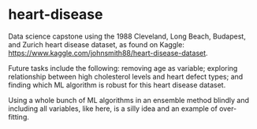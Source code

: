 # heart-disease
Data science capstone using the 1988 Cleveland, Long Beach, Budapest, and Zurich heart disease dataset, as found on Kaggle: https://www.kaggle.com/johnsmith88/heart-disease-dataset.

Future tasks include the following: removing age as variable; exploring relationship between high cholesterol levels and heart defect types; and finding which ML algorithm is robust for this heart disease dataset.

Using a whole bunch of ML algorithms in an ensemble method blindly and including all variables, like here, is a silly idea and an example of over-fitting.